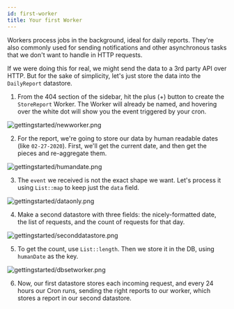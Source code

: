 ```yaml
---
id: first-worker
title: Your first Worker
---
```


Workers process jobs in the background, ideal for daily reports. They're also
commonly used for sending notifications and other asynchronous tasks that we
don't want to handle in HTTP requests.

If we were doing this for real, we might send the data to a 3rd party API over
HTTP. But for the sake of simplicity, let's just store the data into the
`DailyReport` datastore.

1. From the 404 section of the sidebar, hit the plus (+) button to create the
   `StoreReport` Worker. The Worker will already be named, and hovering over the
   white dot will show you the event triggered by your cron.

![gettingstarted/newworker.png](/img/gettingstarted/newworker.png)

2. For the report, we're going to store our data by human readable dates (like
   `02-27-2020`). First, we'll get the current date, and then get the pieces and
   re-aggregate them.

![gettingstarted/humandate.png](/img/gettingstarted/humandate.png)

3. The `event` we received is not the exact shape we want. Let's process it
   using `List::map` to keep just the `data` field.

![gettingstarted/dataonly.png](/img/gettingstarted/dataonly.png)

4. Make a second datastore with three fields: the nicely-formatted date, the
   list of requests, and the count of requests for that day.

![gettingstarted/seconddatastore.png](/img/gettingstarted/seconddatastore.png)

5. To get the count, use `List::length`. Then we store it in the DB, using
   `humanDate` as the key.

![gettingstarted/dbsetworker.png](/img/gettingstarted/dbsetworker.png)

6. Now, our first datastore stores each incoming request, and every 24 hours our
   Cron runs, sending the right reports to our worker, which stores a report in
   our second datastore.
